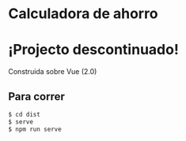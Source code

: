 # Calculadora de ahorro
# ¡Projecto descontinuado!
Construida sobre Vue (2.0)

## Para correr
```bash
$ cd dist
$ serve
$ npm run serve
```
